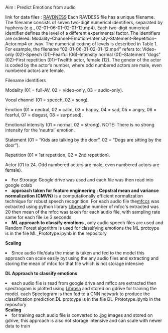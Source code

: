 Aim : Predict Emotions from audio

link for data files : <a href= https://zenodo.org/record/1188976#.XQtAlrxKiM8>RAVDNESS</a>
Each RAVDESS file has a unique filename. The filename consists of seven two-digit numerical identifiers, separated by hyphens (e.g., 02-01-06-01-02-01-12.mp4). Each two-digit numerical identifier defines the level of a different experimental factor. The identifiers are ordered: Modality–Channel–Emotion–Intensity–Statement–Repetition–Actor.mp4 or .wav. The numerical coding of levels is described in Table 1. For example, the filename “02-01-06-01-02-01-12.mp4” refers to: Video-only (02)–Speech (01)–Fearful (06)–Intensity normal (01)–Statement “dogs” (02)–First repetition (01)–Twelfth actor, female (12). The gender of the actor is coded by the actor’s number, where odd numbered actors are male, even numbered actors are female.

Filename identifiers

Modality (01 = full-AV, 02 = video-only, 03 = audio-only).

Vocal channel (01 = speech, 02 = song).

Emotion (01 = neutral, 02 = calm, 03 = happy, 04 = sad, 05 = angry, 06 = fearful, 07 = disgust, 08 = surprised).

Emotional intensity (01 = normal, 02 = strong). NOTE: There is no strong intensity for the ‘neutral’ emotion.

Statement (01 = “Kids are talking by the door”, 02 = “Dogs are sitting by the door”).

Repetition (01 = 1st repetition, 02 = 2nd repetition).

Actor (01 to 24. Odd numbered actors are male, even numbered actors are female).

<li> For Strorage Google drive was used and each file was then read into google colab </li>

<li><b>approach taken for  feature engineering  : Cepstral mean and variance normalization (CMVN)</b> is a computationally efficient normalization technique for robust speech recognition.
For each audio file the<a href = https://en.wikipedia.org/wiki/Mel-frequency_cepstrum>mfccs</a> was extracted using python library <a href = https://librosa.github.io/librosa/>Librosa</a>the number of mfcc's extracted was 20 then mean of the mfcc was taken for each audio file, with sampling rate same for each file i.e 3 seconds.

<li> <b> ML approach to classify emotions </b>, only audio speech files are used and  Random Forest algorithm  is used for classifying emotions the ML protoype is in the file ML_Prototype.ipynb in the repository </li>

<b> Scaling </b>
<li> Since audio file/data the mean is taken and fed to the model this approach can scale easily byt  using the any audio files and extracting and storing the mean of mfcc for that file which is not  storage intensive </li>

<b> DL Approach to classify emotions</b>

<li> each audio file is read from google drive and mffcc are extracted then spectrogram is plotted using  <a href = https://librosa.github.io/librosa/>Librosa</a> and stored on gdrive for training the model. each Spectogram is then fed to a CNN network to produce the classification prediction.DL protoype is in the file DL_Prototype.ipynb in the repository</li>
<b> Scaling </b>
<li> for training each audio file is converted to .jpg images and stored on gdrive, this approach is also not storage intensive and can scale with newer data to train </li>
















  
  

  
  
